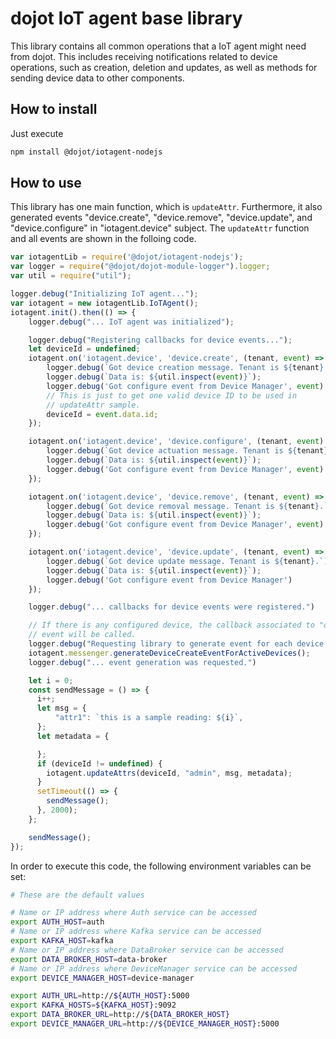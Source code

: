 # dojot IoT agent base library

This library contains all common operations that a IoT agent might need from
dojot. This includes receiving notifications related to device operations, such
as creation, deletion and updates, as well as methods for sending device
data to other components.

## How to install

Just execute

```bash
npm install @dojot/iotagent-nodejs
```

## How to use

This library has one main function, which is `updateAttr`. Furthermore, it
also generated events "device.create", "device.remove", "device.update",
and "device.configure" in "iotagent.device" subject. The `updateAttr` function
and all events are shown in the folloing code.

```javascript
var iotagentLib = require('@dojot/iotagent-nodejs');
var logger = require("@dojot/dojot-module-logger").logger;
var util = require("util");

logger.debug("Initializing IoT agent...");
var iotagent = new iotagentLib.IoTAgent();
iotagent.init().then(() => {
    logger.debug("... IoT agent was initialized");

    logger.debug("Registering callbacks for device events...");
    let deviceId = undefined;
    iotagent.on('iotagent.device', 'device.create', (tenant, event) => {
        logger.debug(`Got device creation message. Tenant is ${tenant}.`);
        logger.debug(`Data is: ${util.inspect(event)}`);
        logger.debug('Got configure event from Device Manager', event)
        // This is just to get one valid device ID to be used in
        // updateAttr sample.
        deviceId = event.data.id;
    });

    iotagent.on('iotagent.device', 'device.configure', (tenant, event) => {
        logger.debug(`Got device actuation message. Tenant is ${tenant}.`);
        logger.debug(`Data is: ${util.inspect(event)}`);
        logger.debug('Got configure event from Device Manager', event)
    });

    iotagent.on('iotagent.device', 'device.remove', (tenant, event) => {
        logger.debug(`Got device removal message. Tenant is ${tenant}.`);
        logger.debug(`Data is: ${util.inspect(event)}`);
        logger.debug('Got configure event from Device Manager', event)
    });

    iotagent.on('iotagent.device', 'device.update', (tenant, event) => {
        logger.debug(`Got device update message. Tenant is ${tenant}.`);
        logger.debug(`Data is: ${util.inspect(event)}`);
        logger.debug('Got configure event from Device Manager')
    });

    logger.debug("... callbacks for device events were registered.")

    // If there is any configured device, the callback associated to "device.create"
    // event will be called.
    logger.debug("Requesting library to generate event for each device...")
    iotagent.messenger.generateDeviceCreateEventForActiveDevices();
    logger.debug("... event generation was requested.")

    let i = 0;
    const sendMessage = () => {
      i++;
      let msg = {
          "attr1": `this is a sample reading: ${i}`,
      };
      let metadata = {

      };
      if (deviceId != undefined) {
        iotagent.updateAttrs(deviceId, "admin", msg, metadata);
      }
      setTimeout(() => {
        sendMessage();
      }, 2000);
    };

    sendMessage();
});
```

In order to execute this code, the following environment variables can be set:

```bash
# These are the default values

# Name or IP address where Auth service can be accessed
export AUTH_HOST=auth
# Name or IP address where Kafka service can be accessed
export KAFKA_HOST=kafka
# Name or IP address where DataBroker service can be accessed
export DATA_BROKER_HOST=data-broker
# Name or IP address where DeviceManager service can be accessed
export DEVICE_MANAGER_HOST=device-manager

export AUTH_URL=http://${AUTH_HOST}:5000
export KAFKA_HOSTS=${KAFKA_HOST}:9092
export DATA_BROKER_URL=http://${DATA_BROKER_HOST}
export DEVICE_MANAGER_URL=http://${DEVICE_MANAGER_HOST}:5000
```
